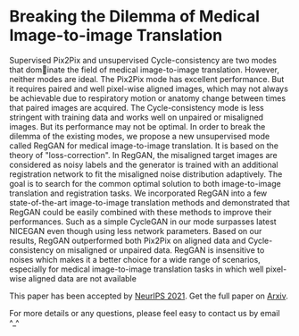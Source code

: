 # Breaking the Dilemma of Medical Image-to-image Translation

Supervised Pix2Pix and unsupervised Cycle-consistency are two modes that dominate the field of medical image-to-image translation. However, neither modes
are ideal. The Pix2Pix mode has excellent performance. But it requires paired
and well pixel-wise aligned images, which may not always be achievable due
to respiratory motion or anatomy change between times that paired images are
acquired. The Cycle-consistency mode is less stringent with training data and
works well on unpaired or misaligned images. But its performance may not be
optimal. In order to break the dilemma of the existing modes, we propose a new
unsupervised mode called RegGAN for medical image-to-image translation. It
is based on the theory of "loss-correction". In RegGAN, the misaligned target
images are considered as noisy labels and the generator is trained with an additional registration network to fit the misaligned noise distribution adaptively. The
goal is to search for the common optimal solution to both image-to-image translation and registration tasks. We incorporated RegGAN into a few state-of-the-art
image-to-image translation methods and demonstrated that RegGAN could be
easily combined with these methods to improve their performances. Such as a
simple CycleGAN in our mode surpasses latest NICEGAN even though using less
network parameters. Based on our results, RegGAN outperformed both Pix2Pix on
aligned data and Cycle-consistency on misaligned or unpaired data. RegGAN is
insensitive to noises which makes it a better choice for a wide range of scenarios,
especially for medical image-to-image translation tasks in which well pixel-wise
aligned data are not available

This paper has been accepted by [NeurIPS 2021](https://openreview.net/forum?id=C0GmZH2RnVR&referrer=%5BAuthor%20Console%5D(%2Fgroup%3Fid%3DNeurIPS.cc%2F2021%2FConference%2FAuthors%23your-submissions)).
Get the full paper on [Arxiv](https://arxiv.org/pdf/2110.06465.pdf).




For more details or any questions, please feel easy to contact us by email ^\_^

